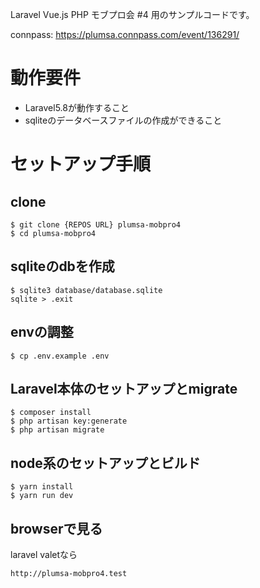 Laravel Vue.js PHP モブプロ会 #4 用のサンプルコードです。

connpass: https://plumsa.connpass.com/event/136291/

# 動作要件

- Laravel5.8が動作すること
- sqliteのデータベースファイルの作成ができること

# セットアップ手順

## clone

```
$ git clone {REPOS URL} plumsa-mobpro4
$ cd plumsa-mobpro4
```

## sqliteのdbを作成

```
$ sqlite3 database/database.sqlite
sqlite > .exit
```

## envの調整

```
$ cp .env.example .env
```

## Laravel本体のセットアップとmigrate

```
$ composer install
$ php artisan key:generate
$ php artisan migrate
```

## node系のセットアップとビルド

```
$ yarn install
$ yarn run dev
```

## browserで見る

laravel valetなら

```
http://plumsa-mobpro4.test
```